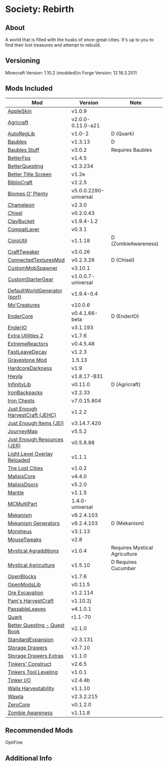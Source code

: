 # Society: Rebirth

## About
A world that is filled with the husks of once-great cities. It's up to you to find their lost treasures and attempt to rebuild.

## Versioning
Minecraft Version: 1.10.2 (modded)\n
Forge Version: 12.18.3.2511


## Mods Included
Mod | Version | Note
--- | ------- | -------
[AppleSkin](https://minecraft.curseforge.com/projects/appleskin) | v1.0.9 |
[Agricraft](https://minecraft.curseforge.com/projects/agricraft) | v2.0.0-0.11.0-a21 | 
[AutoRegLib](https://minecraft.curseforge.com/projects/autoreglib) | v1.0-2 | D (Quark)
[Baubles](https://minecraft.curseforge.com/projects/baubles) | v1.3.13 | D 
[Baubles Stuff](https://minecraft.curseforge.com/projects/baubles-stuff) | v3.0.2 | Requires Baubles
[BetterFps](https://minecraft.curseforge.com/projects/betterfps) | v1.4.5 | 
[BetterQuesting](https://minecraft.curseforge.com/projects/better-questing) | v2.3.234 |
[Better Title Screen](https://minecraft.curseforge.com/projects/better-title-screen) | v1.2e |
[BiblioCraft](https://minecraft.curseforge.com/projects/bibliocraft) | v2.2.5 |                   
[Biomes O' Plenty](https://minecraft.curseforge.com/projects/biomes-o-plenty) | v5.0.0.2290-universal |
[Chameleon](https://minecraft.curseforge.com/projects/chameleon) | v2.3.0 |                         
[Chisel](https://minecraft.curseforge.com/projects/chisel) | v0.2.0.43 |
[ClayBucket](https://minecraft.curseforge.com/projects/clay-bucket) | v1.9.4-1.2 |
[CompatLayer](https://minecraft.curseforge.com/projects/compatlayer) | v0.3.1 |
[CoroUtil](https://minecraft.curseforge.com/projects/coroutil) | v1.1.18 | D (ZombieAwareness)
[CraftTweaker](https://minecraft.curseforge.com/projects/crafttweaker) | v3.0.26 |
[ConnectedTexturesMod](https://minecraft.curseforge.com/projects/ctm) | v0.2.3.26 | D (Chisel)
[CustomMobSpawner](https://minecraft.curseforge.com/projects/custom-mob-spawner) | v3.10.1 |
[CustomStarterGear](https://minecraft.curseforge.com/projects/custom-starter-gear) | v1.0.0.7-universal |
[DefaultWorldGenerator (port)](https://minecraft.curseforge.com/projects/default-world-generator-port) | v1.9.4-0.4 |
[Mo'Creatures](https://minecraft.curseforge.com/projects/mo-creatures) | v10.0.6 |
[EnderCore](https://minecraft.curseforge.com/projects/endercore) | v0.4.1.66-beta | D (EnderIO)
[EnderIO](https://minecraft.curseforge.com/projects/ender-io) | v3.1.193 |
[Extra Utilities 2](https://minecraft.curseforge.com/projects/extra-utilities) | v1.7.6 |
[ExtremeReactors](https://minecraft.curseforge.com/projects/extreme-reactors) | v0.4.5.48 |
[FastLeaveDecay](https://minecraft.curseforge.com/projects/fast-leaf-decay) | v1.2.3 |
[Gravestone Mod](https://minecraft.curseforge.com/projects/gravestone-mod) | 1.5.13 |
[HardcoreDarkness](https://minecraft.curseforge.com/projects/hardcore-darkness) | v1.9 |
[Hwyla](https://minecraft.curseforge.com/projects/hwyla) | v1.8.17-B31 |
[InfinityLib](https://minecraft.curseforge.com/projects/infinitylib) | v0.11.0 | D (Agricraft)
[IronBackpacks](https://minecraft.curseforge.com/projects/iron-backpacks) | v2.2.33 |
[Iron Chests](https://minecraft.curseforge.com/projects/iron-chests) | v7.0.15.804 | 
[Just Enough HarvestCraft (JEHC)](https://minecraft.curseforge.com/projects/just-enough-harvestcraft) | v1.2.2 |
[Just Enough Items (JEI)](https://minecraft.curseforge.com/projects/jei) | v3.14.7.420 |
[JourneyMap](https://minecraft.curseforge.com/projects/journeymap) | v5.5.2 |
[Just Enough Resources (JER)](https://minecraft.curseforge.com/projects/just-enough-resources-jer) | v0.5.8.98 |
[Light Level Overlay Reloaded](https://minecraft.curseforge.com/projects/light-level-overlay-reloaded) | v1.1.1 |
[The Lost Cities](https://minecraft.curseforge.com/projects/the-lost-cities) | v1.0.2 |
[MalisisCore](https://minecraft.curseforge.com/projects/malisiscore) | v4.4.0 |
[MalisisDoors](https://minecraft.curseforge.com/projects/malisisdoors) | v5.2.0 |
[Mantle](https://minecraft.curseforge.com/projects/mantle) | v1.1.5 |
[MCMultiPart](https://minecraft.curseforge.com/projects/mcmultipart) | 1.4.0-universal |
[Mekanism](https://minecraft.curseforge.com/projects/mekanism) | v9.2.4.103 |
[Mekanism Generators](https://minecraft.curseforge.com/projects/mekanism-generators) | v9.2.4.103 | D (Mekanism)
[Morpheus](https://minecraft.curseforge.com/projects/morpheus) | v3.1.13 |
[MouseTweaks](https://minecraft.curseforge.com/projects/mouse-tweaks) | v2.8 |
[Mystical Agradditions](https://minecraft.curseforge.com/projects/mystical-agradditions) | v1.0.4 | Requires Mystical Agriculture
[Mystical Agriculture](https://minecraft.curseforge.com/projects/mystical-agriculture) | v1.5.10 | D  Requires Cucumber
[OpenBlocks](https://minecraft.curseforge.com/projects/openblocks) | v1.7.6 |
[OpenModsLib](https://minecraft.curseforge.com/projects/openmodslib) | v0.11.5 |
[Ore Excavation](https://minecraft.curseforge.com/projects/ore-excavation) | v1.2.114 |
[Pam's HarvestCraft](https://minecraft.curseforge.com/projects/pams-harvestcraft) | v1.10.2j |
[PassableLeaves](https://minecraft.curseforge.com/projects/passable-leaves) | v4.1.0.1 |
[Quark](https://minecraft.curseforge.com/projects/quark) | r1.1-70 | 
[Better Questing - Quest Book](https://minecraft.curseforge.com/projects/better-questing-quest-book) | v2.1.0 |
[StandardExpansion](https://minecraft.curseforge.com/projects/better-questing-standard-expansion) | v2.3.131 |
[Storage Drawers](https://minecraft.curseforge.com/projects/storage-drawers) | v3.7.10 |
[Storage Drawers Extras](https://minecraft.curseforge.com/projects/storage-drawers-extras) | v1.1.0 |
[Tinkers' Construct](https://minecraft.curseforge.com/projects/tinkers-construct) | v2.6.5 |
[Tinkers Tool Leveling](https://minecraft.curseforge.com/projects/tinkers-tool-leveling) | v1.0.1 | 
[Tinker I/O](https://minecraft.curseforge.com/projects/tinker-i-o) | v2.4.4b |
[Waila Harvestability](https://minecraft.curseforge.com/projects/waila-harvestability) | v1.1.10 |
[Wawla](https://minecraft.curseforge.com/projects/wawla-what-are-we-looking-at) | v2.3.2.215 |
[ZeroCore](https://minecraft.curseforge.com/projects/zerocore) | v0.1.2.0 |
[Zombie Awareness](https://minecraft.curseforge.com/projects/zombie-awareness) | v1.11.8 |

## Recommended Mods
OptiFine


## Additional Info
